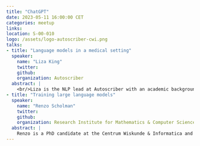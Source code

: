 ```yaml
---
title: "ChatGPT"
date: 2023-05-11 16:00:00 CET
categories: meetup 
links:
location: S-00-010
logo: /assets/logo-autoscriber-cwi.png
talks:
- title: "Language models in a medical setting"
  speaker:
    name: "Liza King"
    twitter: 
    github: 
    organization: Autoscriber
  abstract: |
    <br/>Liza is the NLP lead at Autoscriber with an academic background in computational linguistics (University of Cape Town, VU Amsterdam). She joined Autoscriber in November 2021 after working at Shell as a data scientist for three years. She'll discuss the challenges of applying generative AI to a medical setting, and will give an overview of how Autoscriber's AI pipeline has been architected to overcome these challenges.
- title: "Training large language models"
  speaker:
    name: "Renzo Scholman"
    twitter: 
    github: 
    organization: Research Institute for Mathematics & Computer Science (CWI)
  abstract: |
    Renzo is a PhD candidate at the Centrum Wiskunde & Informatica and TU Delft with an affiliation to the radiation oncology department of the LUMC for the application of his research. He has a double masters degree in Embedded Systems and Computer Science, with a specialization track in artificial intelligence, from the TU Delft. He will be talking about the underlying mechanisms of large language models like (Chat)GPT and how they are trained. Furthermore, he will touch on the topic of privacy for the application of these models in the medical domain and what alternatives exist.
---
```


